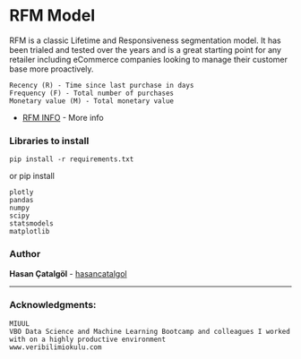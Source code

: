 
# RFM Model

RFM is a classic Lifetime and Responsiveness segmentation model. It has been trialed and tested over the years and is a great starting point for any retailer including eCommerce companies looking to manage their customer base more proactively. 

```
Recency (R) - Time since last purchase in days
Frequency (F) - Total number of purchases
Monetary value (M) - Total monetary value
```

* [RFM INFO](https://en.wikipedia.org/wiki/RFM_(market_research)) - More info


### Libraries to install 

```
pip install -r requirements.txt
```

or pip install 
```
plotly
pandas
numpy
scipy
statsmodels
matplotlib
```

### Author

**Hasan Çatalgöl** -  [hasancatalgol](https://github.com/hasancatalgol)

---

### Acknowledgments:

```
MIUUL
VBO Data Science and Machine Learning Bootcamp and colleagues I worked with on a highly productive environment
www.veribilimiokulu.com
```
